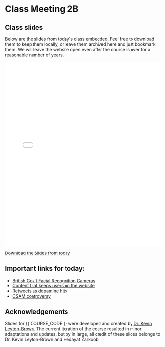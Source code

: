 # Class Meeting 2B

## Class slides

Below are the slides from today's class embedded.
Feel free to download them to keep them locally, or leave them archived here and just bookmark them.
We will leave the website open even after the course is over for a reasonable number of years.

<div>
<iframe src="../../2024_S1_Class2B.pdf" width="100%" height="600px" frameBorder="0"> </iframe>
</div>

[Download the Slides from today](https://github.com/ubc-cs/cpsc430/raw/main/files/2024_S1_Class2B.pdf)

## Important links for today:

- [British Gov't Facial Recognition Cameras](https://www.theguardian.com/uk-news/2017/mar/14/public-faces-mass-invasion-of-privacy-as-big-data-and-surveillance-merge)
- [Content that keeps users on the website](https://www.npr.org/sections/thetwo-way/2017/11/27/566769570/youtube-faces-increased-criticism-that-its-unsafe-for-kids)
- [Retweets as dopamine hits](https://hai.stanford.edu/news/psychiatrists-perspective-social-media-algorithms-and-mental-health)
- [CSAM controversy](https://www.wired.com/story/apple-csam-scanning-heat-initiative-letter/)

## Acknowledgements

Slides for {{ COURSE_CODE }} were developed and created by [Dr. Kevin Leyton-Brown](https://www.cs.ubc.ca/~kevinlb/). The current iteration of the course resulted in minor adaptations and updates, but by in large, all credit of these slides belongs to Dr. Kevin Leyton-Brown and Hedayat Zarkoob.